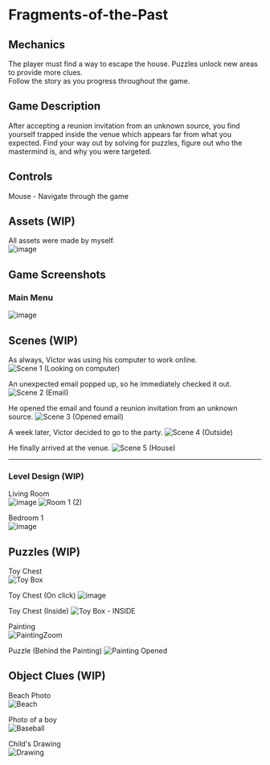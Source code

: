 # Fragments-of-the-Past

## Mechanics
The player must find a way to escape the house. Puzzles unlock new areas to provide more clues.<br />
Follow the story as you progress throughout the game.

## Game Description
After accepting a reunion invitation from an unknown source, you find yourself trapped inside the venue which appears far from what you expected. Find your way out by solving for puzzles, figure out who the mastermind is, and why you were targeted.

## Controls
Mouse - Navigate through the game

## Assets (WIP)
All assets were made by myself. <br />
![image](https://github.com/MikaLouise/Fragments-of-the-Past/assets/145468590/aa840db7-7733-4682-be0c-4eccbb5d3a03)


## Game Screenshots

### Main Menu
![image](https://github.com/MikaLouise/Fragments-of-the-Past/assets/145468590/d039f110-c110-4eec-aaec-4b83d2da2d35)

## Scenes (WIP)
As always, Victor was using his computer to work online.
![Scene 1 (Looking on computer)](https://github.com/MikaLouise/Fragments-of-the-Past/assets/145468590/4c0c1fac-1cf4-4814-a4d3-a81bc18f4a6f)

An unexpected email popped up, so he immediately checked it out.
![Scene 2 (Email)](https://github.com/MikaLouise/Fragments-of-the-Past/assets/145468590/e0b9566c-dbe4-47b1-8fcf-22b2106e885a)

He opened the email and found a reunion invitation from an unknown source.
![Scene 3 (Opened email)](https://github.com/MikaLouise/Fragments-of-the-Past/assets/145468590/113db42b-17ca-48a8-8cf7-c7162ec46083)

A week later, Victor decided to go to the party.
![Scene 4 (Outside)](https://github.com/MikaLouise/Fragments-of-the-Past/assets/145468590/6800303f-0335-4cb3-9a7b-bff9e5223226)

He finally arrived at the venue.
![Scene 5 (House)](https://github.com/MikaLouise/Fragments-of-the-Past/assets/145468590/3a259268-7a63-4b52-8629-f1fa0f302bb7)

-----------------

### Level Design (WIP)
Living Room <br /> ![image](https://github.com/MikaLouise/Fragments-of-the-Past/assets/145468590/70fd3ca9-eb08-488d-9932-2c9b7c95df36)
![Room 1 (2)](https://github.com/MikaLouise/Fragments-of-the-Past/assets/145468590/8b486cf4-b69c-43e3-92ea-8459cde5208f)


Bedroom 1 <br /> ![image](https://github.com/MikaLouise/Fragments-of-the-Past/assets/145468590/c8e47b9a-8152-4a7d-91e5-7d1ee96477b1)

## Puzzles (WIP)

Toy Chest <br /> ![Toy Box](https://github.com/MikaLouise/Fragments-of-the-Past/assets/145468590/c40ca9ff-fe84-4c2f-81e7-f850d548d5bb)

Toy Chest (On click) ![image](https://github.com/MikaLouise/Fragments-of-the-Past/assets/145468590/7e77b5cd-b46e-4583-bafb-c857cdbc3925)

Toy Chest (Inside) ![Toy Box - INSIDE](https://github.com/MikaLouise/Fragments-of-the-Past/assets/145468590/2794f245-8beb-4c1e-b2e3-af499e2d97d3)

Painting <br /> ![PaintingZoom](https://github.com/MikaLouise/Fragments-of-the-Past/assets/145468590/af7e3816-a81f-4d58-bf07-08f4a5c147c3)

Puzzle (Behind the Painting) ![Painting Opened](https://github.com/MikaLouise/Fragments-of-the-Past/assets/145468590/757e562e-6b5b-43fd-abb7-0fc81cc1b2bc)

## Object Clues (WIP)

Beach Photo <br /> ![Beach](https://github.com/MikaLouise/Fragments-of-the-Past/assets/145468590/7b59723b-9384-4e27-a6b1-2c366cd581f7)

Photo of a boy <br /> ![Baseball](https://github.com/MikaLouise/Fragments-of-the-Past/assets/145468590/7a03a2be-f995-406d-a773-335bedbefc7b)

Child's Drawing <br /> ![Drawing](https://github.com/MikaLouise/Fragments-of-the-Past/assets/145468590/62a0f2e9-1750-4075-9d08-dc45245ae77d)














